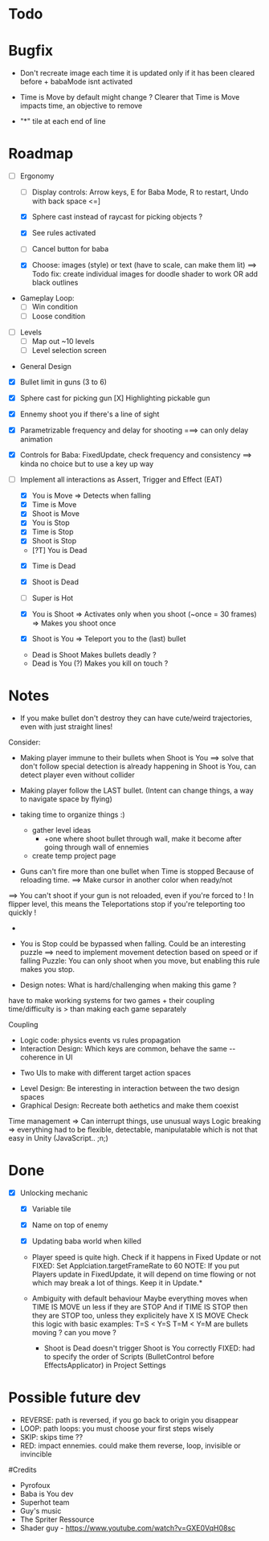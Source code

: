 # Todo



# Bugfix

- Don't recreate image each time it is updated
only if it has been cleared before + babaMode isnt activated

- Time is Move by default might change ?
Clearer that Time is Move impacts time, an objective to remove

- "*" tile at each end of line


# Roadmap



- [ ] Ergonomy
  - [ ] Display controls: Arrow keys, E for Baba Mode, R to restart, Undo with back space <=]
  - [X] Sphere cast instead of raycast for picking objects ?
  - [X] See rules activated
  - [ ] Cancel button for baba
  - [X] Choose: images (style) or text (have to scale, can make them lit)
  ==> Todo fix: create individual images for doodle shader to work
    OR add black outlines


- Gameplay Loop:
  - [ ] Win condition
  - [ ] Loose condition

- [ ] Levels
  - [ ] Map out ~10 levels
  - [ ] Level selection screen

-  General Design
  - [X] Bullet limit in guns (3 to 6)
  - [X] Sphere cast for picking gun
    [X] Highlighting pickable gun
  - [X] Ennemy shoot you if there's a line of sight
  - [X] Parametrizable frequency and delay for shooting
    ===> can only delay animation
  - [X] Controls for Baba: FixedUpdate, check frequency and consistency
  ==> kinda no choice but to use a key up way


- [ ] Implement all interactions as Assert, Trigger and Effect (EAT)
  - [X] You   is Move => Detects when falling
  - [X] Time  is Move
  - [X] Shoot is Move
  - [X] You   is Stop
  - [X] Time  is Stop
  - [X] Shoot is Stop
  - [?T] You   is Dead
  - [X] Time  is Dead
  - [X] Shoot is Dead
  - [ ] Super is Hot

  - [X] You is Shoot
    => Activates only when you shoot (~once = 30 frames)
    => Makes you shoot once

  - [X] Shoot is You
    => Teleport you to the (last) bullet


  - Dead is Shoot
  Makes bullets deadly ?
  - Dead is You (?)
  Makes you kill on touch ?

# Notes


- If you make bullet don't destroy they can have cute/weird trajectories, even with just
  straight lines!

Consider:
- Making player immune to their bullets when Shoot is You ==> solve that don't follow
  special detection is already happening in Shoot is You, can detect player even without collider
- Making player follow the LAST bullet. (Intent can change things, a way to navigate space by flying)
- taking time to organize things :)
  - gather level ideas
    - +one where shoot bullet through wall, make it become after going through wall of ennemies
  - create temp project page

- Guns can't fire more than one bullet when Time is stopped
Because of reloading time. ==> Make cursor in another color when ready/not

==> You can't shoot if your gun is not reloaded, even if you're forced to !
In flipper level, this means the Teleportations stop if you're teleporting too quickly !  

-


 - You is Stop could be bypassed when falling. Could be an interesting puzzle
  ==> need to implement movement detection based on speed or if falling
Puzzle: You can only shoot when you move, but enabling this rule makes you stop.

- Design notes: What is hard/challenging when making this game ?

have to make working systems for two games + their coupling
time/difficulty is > than making each game separately

Coupling
* Logic code: physics events vs rules propagation
* Interaction Design: Which keys are common, behave the same -- coherence in UI
+ Two UIs to make with different target action spaces
* Level Design: Be interesting in interaction between the two design spaces
* Graphical Design: Recreate both aethetics and make them coexist

Time management => Can interrupt things, use unusual ways
Logic breaking => everything had to be flexible, detectable, manipulatable which is not that easy in Unity (JavaScript.. ;n;)

# Done

- [x] Unlocking mechanic
  - [X] Variable tile
  - [X] Name on top of enemy
  - [x] Updating baba world when killed



  - Player speed is quite high. Check if it happens in Fixed Update or not
  FIXED: Set Applciation.targetFrameRate to 60
  NOTE: If you put Players update in FixedUpdate, it will depend on time flowing or not
  which may break a lot of things. Keep it in Update.*

  - Ambiguity with default behaviour
    Maybe everything moves when TIME IS MOVE un less if they are STOP
    And if TIME IS STOP then they are STOP too, unless they explicitely have X IS MOVE
    Check this logic with basic examples:
    T=S < Y=S
    T=M < Y=M
    are bullets moving ? can you move ?

    - Shoot is Dead doesn't trigger Shoot is You correctly
    FIXED: had to specify the order of Scripts (BulletControl before EffectsApplicator) in Project Settings

# Possible future dev

- REVERSE: path is reversed, if you go back to origin you disappear
- LOOP: path loops: you must choose your first steps wisely
- SKIP: skips time ??
- RED: impact ennemies. could make them reverse, loop, invisible or invincible



#Credits
- Pyrofoux
- Baba is You dev
- Superhot team
- Guy's music
- The Spriter Ressource
- Shader guy - https://www.youtube.com/watch?v=GXE0VqH08sc

